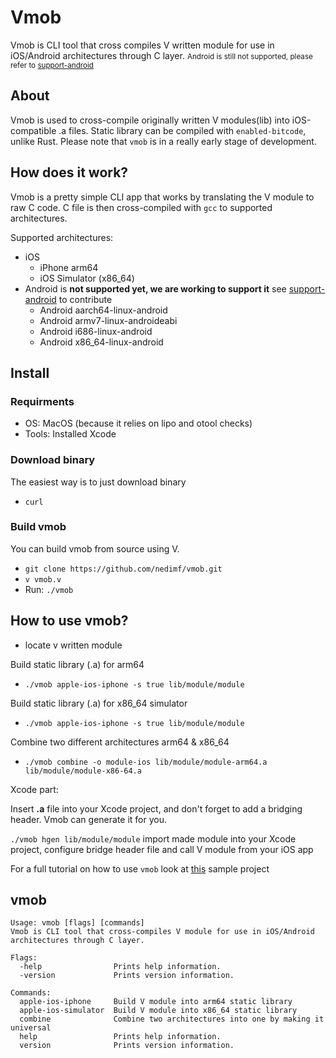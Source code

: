 # Vmob
Vmob is CLI tool that cross compiles V written module for use in iOS/Android architectures through C layer. <small>Android is still not supported, please refer to [support-android](https://github.com/nedimf/vmob/docs/support-android.md)</small>


## About 
Vmob is used to cross-compile originally written V modules(lib) into iOS-compatible .a files. Static library can be compiled with ```enabled-bitcode```, unlike Rust.
Please note that ```vmob``` is in a really early stage of development.

## How does it work?
Vmob is a pretty simple CLI app that works by translating the V module to raw C code. C file is then cross-compiled with ```gcc``` to supported architectures.

Supported architectures:
- iOS
  - iPhone arm64
  - iOS Simulator (x86_64)
- Android is **not supported yet, we are working to support it** see [support-android](https://github.com/nedimf/vmob/docs/support-android.md) to contribute
	- Android aarch64-linux-android
	- Android armv7-linux-androideabi
	- Android i686-linux-android
	- Android x86_64-linux-android

## Install 
### Requirments
- OS: MacOS (because it relies on lipo and otool checks)
- Tools: Installed Xcode
### Download binary
The easiest way is to just download binary
- ```curl ```

### Build vmob
You can build vmob from source using V.
- ``` git clone https://github.com/nedimf/vmob.git ```
- ```v vmob.v```
- Run: ```./vmob```

## How to use vmob?
- locate v written module

Build static library (.a) for arm64
- ```./vmob apple-ios-iphone -s true lib/module/module```

Build static library (.a) for x86_64 simulator 
- ```./vmob apple-ios-iphone -s true lib/module/module```
  
Combine two different architectures arm64 & x86_64
- ```./vmob combine -o module-ios lib/module/module-arm64.a lib/module/module-x86-64.a```

Xcode part: 

Insert **.a** file into your Xcode project, and don't forget to add a bridging header. Vmob can generate it for you. 

```./vmob hgen lib/module/module``` import made module into your Xcode project, configure bridge header file and call V module from your iOS app

For a full tutorial on how to use ```vmob``` look at [this]() sample project

## vmob
```
Usage: vmob [flags] [commands]
Vmob is CLI tool that cross-compiles V module for use in iOS/Android architectures through C layer.

Flags:
  -help                Prints help information.
  -version             Prints version information.

Commands:
  apple-ios-iphone     Build V module into arm64 static library
  apple-ios-simulator  Build V module into x86_64 static library
  combine              Combine two architectures into one by making it universal
  help                 Prints help information.
  version              Prints version information.
```


